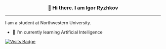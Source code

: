 <div align="center">
  <h3>👋 Hi there. I am Igor Ryzhkov</h3>
</div>

---

I am a student at Northwestern University.

- 🌱 I’m currently learning Artificial Intelligence

<!--
**iryzhkov/iryzhkov** is a ✨ _special_ ✨ repository because its `README.md` (this file) appears on your GitHub profile.

Here are some ideas to get you started:

- 🔭 I’m currently working on ...
- 🌱 I’m currently learning ...
- 👯 I’m looking to collaborate on ...
- 🤔 I’m looking for help with ...
- 💬 Ask me about ...
- 📫 How to reach me: ...
- 😄 Pronouns: ...
- ⚡ Fun fact: ...
-->

[![Visits Badge](https://badges.pufler.dev/visits/iryzhkov/iryzhkov)](https://badges.pufler.dev)
